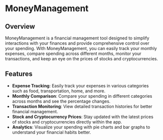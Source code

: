 # MoneyManagement

## Overview

MoneyManagement is a financial management tool designed to simplify interactions with your finances and provide comprehensive control over your spending. With MoneyManagement, you can easily track your monthly expenses, compare spending across different months, monitor your transactions, and keep an eye on the prices of stocks and cryptocurrencies.

## Features

- **Expense Tracking**: Easily track your expenses in various categories such as food, transportation, home, and more.
- **Monthly Comparison**: Compare your spending in different categories across months and see the percentage changes.
- **Transaction Monitoring**: View detailed transaction histories for better financial management.
- **Stock and Cryptocurrency Prices**: Stay updated with the latest prices of stocks and cryptocurrencies directly within the app.
- **Analytics**: Visualize your spending with pie charts and bar graphs to understand your financial habits better.
